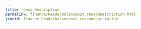 ```yaml
---
title: reasonDescription
permalink: finance/HeaderBalanceOut.reasonDescription.html
jsonid: finance_headerbalanceout_reasondescription
---
```

